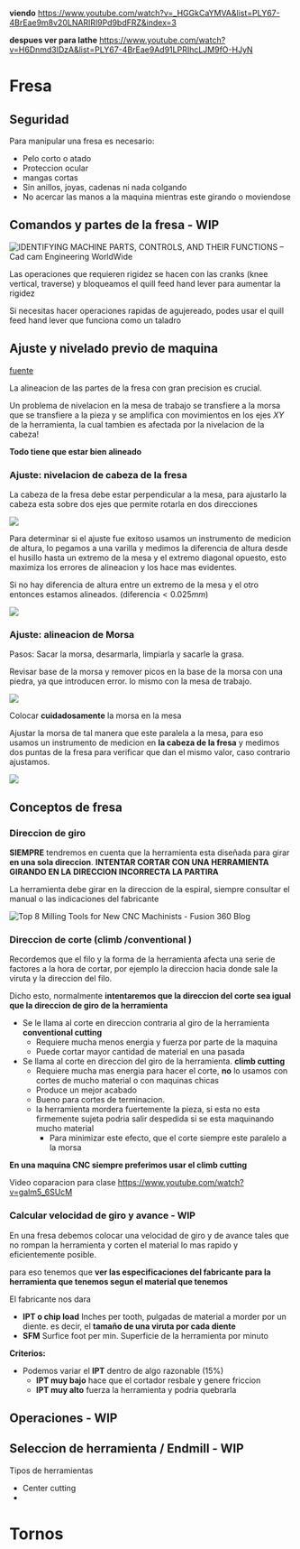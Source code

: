 **viendo**
https://www.youtube.com/watch?v=_HGGkCaYMVA&list=PLY67-4BrEae9m8v20LNARIRl9Pd9bdFRZ&index=3

**despues ver para lathe**
https://www.youtube.com/watch?v=H6Dnmd3lDzA&list=PLY67-4BrEae9Ad91LPRIhcLJM9fO-HJyN

# Fresa
## Seguridad

Para manipular una fresa es necesario:
* Pelo corto o atado
* Proteccion ocular
* mangas cortas
* Sin anillos, joyas, cadenas ni nada colgando
* No acercar las manos a la maquina mientras este girando o moviendose

## Comandos y partes de la fresa - WIP
![IDENTIFYING MACHINE PARTS, CONTROLS, AND THEIR FUNCTIONS – Cad cam  Engineering WorldWide](https://cadcamengineering.net/wp-content/uploads/2015/02/IDENTIFYING-MACHINE-PARTS-J-3.jpg)


Las operaciones que requieren rigidez se hacen con las cranks (knee vertical, traverse) y bloqueamos el quill feed hand lever para aumentar la rigidez 

Si necesitas hacer operaciones rapidas de agujereado, podes usar el quill feed hand lever que funciona como un taladro

## Ajuste y nivelado previo de maquina

[fuente](https://www.youtube.com/watch?v=YkTgyvaYn0M&list=PLY67-4BrEae9m8v20LNARIRl9Pd9bdFRZ&index=2)


La alineacion de las partes de la fresa con gran precision es crucial.

Un problema de nivelacion en la mesa de trabajo se transfiere a la morsa que se transfiere a la pieza y se amplifica con movimientos en los ejes $XY$ de la herramienta, la cual tambien es afectada por la nivelacion de la cabeza!

**Todo tiene que estar bien alineado**



### Ajuste: nivelacion de cabeza de la fresa

La cabeza de la fresa debe estar  perpendicular a la mesa, para ajustarlo la cabeza esta sobre dos ejes que permite rotarla en dos direcciones

![](https://i.imgur.com/6W1zosB.png)



Para determinar si el ajuste fue exitoso usamos un instrumento de medicion de altura, lo pegamos a una varilla y medimos la diferencia de altura desde el husillo hasta un extremo de la mesa y el extremo diagonal opuesto, esto maximiza los errores de alineacion y los hace mas evidentes.

 Si no hay diferencia de altura entre un extremo de la mesa y el otro entonces estamos alineados. ($\text{diferencia}<0.025mm$) 


![](https://i.imgur.com/EEvo2aD.png)

###  Ajuste: alineacion de Morsa

Pasos:
Sacar la morsa, desarmarla, limpiarla y sacarle la grasa.


Revisar base de la morsa y remover picos en la base de la morsa con una piedra, ya que introducen error. lo mismo con la mesa de trabajo.

![](https://i.imgur.com/iqMGuzn.png)

Colocar **cuidadosamente** la morsa en la mesa

Ajustar la morsa de tal manera que este paralela a la mesa, para eso usamos un instrumento de medicion en **la cabeza de la fresa** y medimos dos puntas de la fresa para verificar que dan el mismo valor, caso contrario ajustamos.


![](https://i.imgur.com/jvd9PYz.png)




## Conceptos de fresa 

### Direccion de giro

**SIEMPRE** tendremos en cuenta que la herramienta esta diseñada para girar **en una sola direccion**. **INTENTAR CORTAR CON UNA HERRAMIENTA GIRANDO EN LA DIRECCION INCORRECTA LA PARTIRA**

La herramienta debe girar en la direccion de la espiral, siempre consultar el manual o las indicaciones del fabricante

![Top 8 Milling Tools for New CNC Machinists - Fusion 360 Blog](https://www.autodesk.com/products/fusion-360/blog/wp-content/uploads/2018/05/1-rotation-direction.png)

### Direccion de corte (climb /conventional )

Recordemos que el filo y la forma de la herramienta afecta una serie de factores a la hora de cortar, por ejemplo la direccion hacia donde sale la viruta y la direccion del filo.

Dicho esto, normalmente **intentaremos que la direccion del corte sea igual que la direccion de giro de la herramienta**

* Se le llama al corte en direccion  contraria al giro de la herramienta **conventional cutting**
	* Requiere mucha menos energia y fuerza por parte de la maquina
	* Puede cortar mayor cantidad de material en una pasada
* Se llama al corte en direccion del giro de la herramienta.
**climb cutting**
	* Requiere mucha mas energia para hacer el corte, **no** lo usamos con cortes de mucho material o con maquinas chicas
	* Produce un mejor acabado
	* Bueno para cortes de terminacion.
	* la herramienta mordera fuertemente la pieza, si esta no esta firmemente sujeta podria salir despedida si se esta maquinando mucho material
		* Para minimizar este efecto, que el corte siempre este paralelo a la morsa

**En una maquina CNC siempre preferimos usar el climb cutting**

Video coparacion para clase
https://www.youtube.com/watch?v=galm5_6SUcM

### Calcular velocidad de giro y avance - WIP

En una fresa debemos colocar una velocidad de giro y de avance tales que no rompan la herramienta y corten el material lo mas rapido y eficientemente posible.

para eso tenemos que **ver las especificaciones del fabricante para la herramienta que tenemos segun el material que tenemos**

El fabricante nos dara
* **IPT  o chip load** Inches per tooth, pulgadas de material a morder por un diente. es decir, el **tamaño de una viruta por cada diente**
* **SFM** Surfice foot per min. Superficie de la herramienta por minuto

**Criterios:**
* Podemos variar el **IPT** dentro de algo razonable (15%)
	*  **IPT muy bajo** hace que el cortador resbale y genere friccion
	* **IPT muy alto** fuerza la herramienta y podria quebrarla



## Operaciones - WIP

## Seleccion de herramienta / Endmill - WIP

Tipos de herramientas
* Center cutting
* 






# Tornos
<!--stackedit_data:
eyJoaXN0b3J5IjpbLTE4MDc5OTIwNTIsMTE0NzUxNDIxOSw3ND
YzOTg2ODYsLTE5NzQ2Nzc0NTUsMjkwODMxNzk4LC0xOTMyNTI1
NTg4LC0zMzE4OTU3NDUsMTYzMjc5MzM3OCwxMzQyNjc3NzM1LD
k2MTA4NjI3NSw1ODc4OTk0NjFdfQ==
-->
